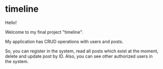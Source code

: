 # timeline

Hello!

Welcome to my final project "timeline".

My application has CRUD operations with users and posts.

So, you can register in the system, read all posts which exist at the moment, delete and update post by ID.
Also, you can see other authorized users in the system.
